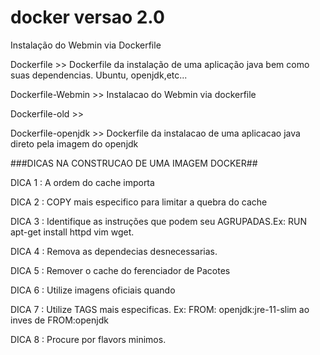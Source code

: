 # docker versao 2.0
Instalação do Webmin via Dockerfile

Dockerfile >> Dockerfile da instalação de uma aplicação java bem como suas dependencias. Ubuntu, openjdk,etc...

Dockerfile-Webmin >> Instalacao do Webmin via dockerfile

Dockerfile-old >>

Dockerfile-openjdk >> Dockerfile da instalacao de uma aplicacao java direto pela imagem do openjdk



###DICAS NA CONSTRUCAO DE UMA IMAGEM DOCKER##

DICA 1 : A ordem do cache importa

DICA 2 : COPY mais especifico para limitar a quebra do cache

DICA 3 : Identifique as instruções que podem seu AGRUPADAS.Ex: RUN apt-get install httpd vim wget.

DICA 4 : Remova as dependecias desnecessarias.

DICA 5 : Remover o cache do ferenciador de Pacotes

DICA 6 : Utilize imagens oficiais quando 

DICA 7 : Utilize TAGS mais especificas. Ex: FROM: openjdk:jre-11-slim ao inves de FROM:openjdk

DICA 8 : Procure por flavors minimos.
